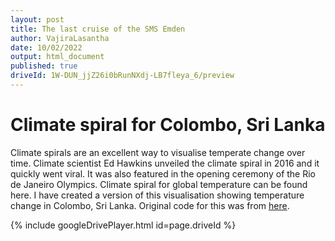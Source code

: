 ```yaml
---
layout: post
title: The last cruise of the SMS Emden
author: VajiraLasantha
date: 10/02/2022
output: html_document
published: true
driveId: 1W-DUN_jjZ26i0bRunNXdj-LB7fleya_6/preview
---
```

# Climate spiral for Colombo, Sri Lanka
Climate spirals are an excellent way to visualise temperate change over time. Climate scientist Ed Hawkins unveiled the climate spiral in 2016 and it quickly went viral. It was also featured in the opening ceremony of the Rio de Janeiro Olympics. Climate spiral for global temperature can be found here.
I have created a version of this visualisation showing temperature change in Colombo, Sri Lanka. Original code for this was from [here](https://github.com/luca-martial/MTL-temperature-spiral).

{% include googleDrivePlayer.html id=page.driveId %}